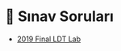 # 📃 Sınav Soruları

<!--Index-->

- [2019 Final LDT Lab](2019%20Final%20LDT%20Lab.pdf)

<!--Index-->
